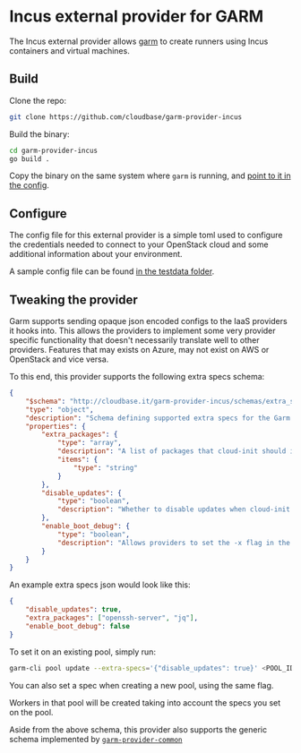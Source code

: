 # Incus external provider for GARM

The Incus external provider allows [garm](https://github.com/cloudbase/garm) to create runners using Incus containers and virtual machines.

## Build

Clone the repo:

```bash
git clone https://github.com/cloudbase/garm-provider-incus
```

Build the binary:

```bash
cd garm-provider-incus
go build .
```

Copy the binary on the same system where ```garm``` is running, and [point to it in the config](https://github.com/cloudbase/garm/blob/main/doc/providers.md#the-external-provider).

## Configure

The config file for this external provider is a simple toml used to configure the credentials needed to connect to your OpenStack cloud and some additional information about your environment.

A sample config file can be found [in the testdata folder](./testdata/garm-provider-incus.toml).

## Tweaking the provider

Garm supports sending opaque json encoded configs to the IaaS providers it hooks into. This allows the providers to implement some very provider specific functionality that doesn't necessarily translate well to other providers. Features that may exists on Azure, may not exist on AWS or OpenStack and vice versa.

To this end, this provider supports the following extra specs schema:

```json
{
    "$schema": "http://cloudbase.it/garm-provider-incus/schemas/extra_specs#",
    "type": "object",
    "description": "Schema defining supported extra specs for the Garm Incus Provider",
    "properties": {
        "extra_packages": {
            "type": "array",
            "description": "A list of packages that cloud-init should install on the instance.",
            "items": {
                "type": "string"
            }
        },
        "disable_updates": {
            "type": "boolean",
            "description": "Whether to disable updates when cloud-init comes online."
        },
        "enable_boot_debug": {
            "type": "boolean",
            "description": "Allows providers to set the -x flag in the runner install script."
        }
    }
}
```

An example extra specs json would look like this:

```json
{
    "disable_updates": true,
    "extra_packages": ["openssh-server", "jq"],
    "enable_boot_debug": false
}
```

To set it on an existing pool, simply run:

```bash
garm-cli pool update --extra-specs='{"disable_updates": true}' <POOL_ID>
```

You can also set a spec when creating a new pool, using the same flag.

Workers in that pool will be created taking into account the specs you set on the pool.

Aside from the above schema, this provider also supports the generic schema implemented by [`garm-provider-common`](https://github.com/cloudbase/garm-provider-common/tree/main#userdata)